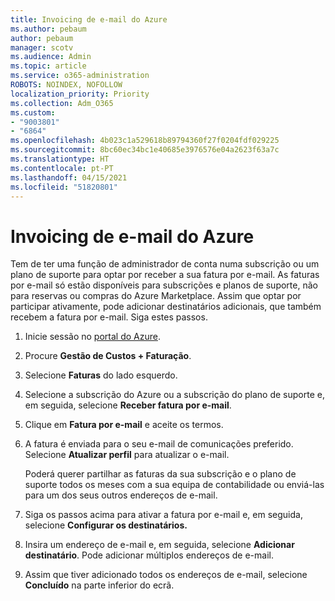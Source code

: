```yaml
---
title: Invoicing de e-mail do Azure
ms.author: pebaum
author: pebaum
manager: scotv
ms.audience: Admin
ms.topic: article
ms.service: o365-administration
ROBOTS: NOINDEX, NOFOLLOW
localization_priority: Priority
ms.collection: Adm_O365
ms.custom:
- "9003801"
- "6864"
ms.openlocfilehash: 4b023c1a529618b89794360f27f0204fdf029225
ms.sourcegitcommit: 8bc60ec34bc1e40685e3976576e04a2623f63a7c
ms.translationtype: HT
ms.contentlocale: pt-PT
ms.lasthandoff: 04/15/2021
ms.locfileid: "51820801"
---
```

# <a name="azure-email-invoicing"></a>Invoicing de e-mail do Azure

Tem de ter uma função de administrador de conta numa subscrição ou um plano de suporte para optar por receber a sua fatura por e-mail. As faturas por e-mail só estão disponíveis para subscrições e planos de suporte, não para reservas ou compras do Azure Marketplace. Assim que optar por participar ativamente, pode adicionar destinatários adicionais, que também recebem a fatura por e-mail. Siga estes passos.

1. Inicie sessão no [portal do Azure](https://portal.azure.com/).
2. Procure **Gestão de Custos + Faturação**.
3. Selecione **Faturas** do lado esquerdo.
4. Selecione a subscrição do Azure ou a subscrição do plano de suporte e, em seguida, selecione **Receber fatura por e-mail**.
5. Clique em **Fatura por e-mail** e aceite os termos.
6. A fatura é enviada para o seu e-mail de comunicações preferido. Selecione **Atualizar perfil** para atualizar o e-mail.  

    Poderá querer partilhar as faturas da sua subscrição e o plano de suporte todos os meses com a sua equipa de contabilidade ou enviá-las para um dos seus outros endereços de e-mail.  

7. Siga os passos acima para ativar a fatura por e-mail e, em seguida, selecione  **Configurar os destinatários.**
8. Insira um endereço de e-mail e, em seguida, selecione **Adicionar destinatário**. Pode adicionar múltiplos endereços de e-mail.
9. Assim que tiver adicionado todos os endereços de e-mail, selecione **Concluído** na parte inferior do ecrã.
